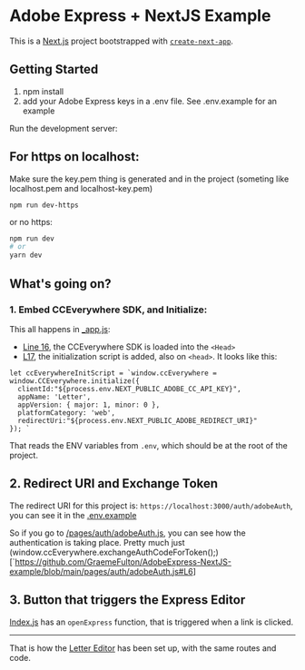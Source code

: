 # Adobe Express + NextJS Example
This is a [Next.js](https://nextjs.org/) project bootstrapped with [`create-next-app`](https://github.com/vercel/next.js/tree/canary/packages/create-next-app).


## Getting Started

1. npm install 
2. add your Adobe Express keys in a .env file. See .env.example for an example

Run the development server:

## For https on localhost:
Make sure the key.pem thing is generated and in the project (someting like localhost.pem and localhost-key.pem)
 
```
npm run dev-https
```

or no https:
```bash
npm run dev
# or
yarn dev
```

## What's going on?

### 1. Embed CCEverywhere SDK, and Initialize:

This all happens in [_app.js](https://github.com/GraemeFulton/AdobeExpress-NextJS-example/blob/main/pages/_app.js):

* [Line 16](https://github.com/GraemeFulton/AdobeExpress-NextJS-example/blob/main/pages/_app.js#L16), the CCEverywhere SDK is loaded into the `<Head>`
* [L17](https://github.com/GraemeFulton/AdobeExpress-NextJS-example/blob/main/pages/_app.js#L17), the initialization script is added, also on `<head>`. It looks like this:
```
let ccEverywhereInitScript = `window.ccEverywhere = window.CCEverywhere.initialize({
  clientId:"${process.env.NEXT_PUBLIC_ADOBE_CC_API_KEY}",
  appName: 'Letter',
  appVersion: { major: 1, minor: 0 },
  platformCategory: 'web',
  redirectUri:"${process.env.NEXT_PUBLIC_ADOBE_REDIRECT_URI}" 
}); `
```
That reads the ENV variables from `.env`, which should be at the root of the project.

## 2. Redirect URI and Exchange Token
The redirect URI for this project is: `https://localhost:3000/auth/adobeAuth`, you can see it in the [.env.example]((https://github.com/GraemeFulton/AdobeExpress-NextJS-example/blob/main/.env.example#L3))

So if you go to [/pages/auth/adobeAuth.js](https://github.com/GraemeFulton/AdobeExpress-NextJS-example/blob/main/pages/auth/adobeAuth.js), you can see how the authentication is taking place. Pretty much just (window.ccEverywhere.exchangeAuthCodeForToken();)[`https://github.com/GraemeFulton/AdobeExpress-NextJS-example/blob/main/pages/auth/adobeAuth.js#L6]

## 3. Button that triggers the Express Editor

[Index.js](https://github.com/GraemeFulton/AdobeExpress-NextJS-example/blob/main/pages/index.js) has an `openExpress` function, that is triggered when a link is clicked.

---
That is how the [Letter Editor](https://app.letter.so/try) has been set up, with the same routes and code.
